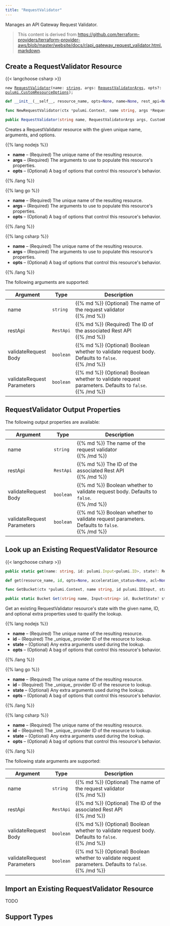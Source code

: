 ```yaml
---
title: "RequestValidator"
---
```


<!-- WARNING: this file was generated by the Pulumi Terraform Bridge (tfgen) Tool. -->
<!-- Do not edit by hand unless you're certain you know what you are doing! -->

<style>
  table td p { margin-top: 0; margin-bottom: 0; }
</style>

Manages an API Gateway Request Validator.

> This content is derived from https://github.com/terraform-providers/terraform-provider-aws/blob/master/website/docs/r/api_gateway_request_validator.html.markdown.


## Create a RequestValidator Resource

{{< langchoose csharp >}}

<div class="highlight"><pre class="chroma"><code class="language-typescript" data-lang="typescript"><span class="k">new</span> <span class="nx"><a href=/docs/reference/pkg/nodejs/pulumi/aws/s3/#RequestValidator>RequestValidator</a></span><span class="p">(</span><span class="nx">name</span>: <span class="kt"><a href=https://developer.mozilla.org/en-US/docs/Web/JavaScript/Reference/Global_Objects/String>string</a></span><span class="p">,</span> <span class="nx">args</span>: <span class="kt"><a href=/docs/reference/pkg/nodejs/pulumi/aws/s3/#RequestValidatorArgs>RequestValidatorArgs</a></span><span class="p">,</span> <span class="nx">opts?</span>: <span class="kt"><a href=/docs/reference/pkg/nodejs/pulumi/pulumi/#CustomResourceOptions>pulumi.CustomResourceOptions</a></span><span class="p">);</span></code></pre></div>

```python
def __init__(__self__, resource_name, opts=None, name=None, rest_api=None, validate_request_body=None, validate_request_parameters=None, __props__=None)
```

```go
func NewRequestValidator(ctx *pulumi.Context, name string, args *RequestValidatorArgs, opts ...pulumi.ResourceOption) (*RequestValidator, error)

```

```csharp
public RequestValidator(string name, RequestValidatorArgs args, CustomResourceOptions? options = null)

```

Creates a RequestValidator resource with the given unique name, arguments, and options.

{{% lang nodejs %}}
<ul class="pl-10">
    <li><strong>name</strong> &ndash; (Required) The unique name of the resulting resource.</li>
    <li><strong>args</strong> &ndash; (Required) The arguments to use to populate this resource's properties.</li>
    <li><strong>opts</strong> &ndash; (Optional) A bag of options that control this resource's behavior.</li>
</ul>
{{% /lang %}}

{{% lang go %}}
<ul class="pl-10">
    <li><strong>name</strong> &ndash; (Required) The unique name of the resulting resource.</li>
    <li><strong>args</strong> &ndash; (Required) The arguments to use to populate this resource's properties.</li>
    <li><strong>opts</strong> &ndash; (Optional) A bag of options that control this resource's behavior.</li>
</ul>
{{% /lang %}}

{{% lang csharp %}}
<ul class="pl-10">
    <li><strong>name</strong> &ndash; (Required) The unique name of the resulting resource.</li>
    <li><strong>args</strong> &ndash; (Required) The arguments to use to populate this resource's properties.</li>
    <li><strong>opts</strong> &ndash; (Optional) A bag of options that control this resource's behavior.</li>
</ul>
{{% /lang %}}

The following arguments are supported:

<table class="ml-6">
    <thead>
        <tr>
            <th>Argument</th>
            <th>Type</th>
            <th>Description</th>
        </tr>
    </thead>
    <tbody>
        <tr>
            <td class="align-top">name</td>
            <td class="align-top"><code>string</code></td>
            <td class="align-top">{{% md %}}
(Optional) The name of the request validator

{{% /md %}}</td>
        </tr>
        <tr>
            <td class="align-top">rest<wbr>Api</td>
            <td class="align-top"><code>RestApi</code></td>
            <td class="align-top">{{% md %}}
(Required) The ID of the associated Rest API

{{% /md %}}</td>
        </tr>
        <tr>
            <td class="align-top">validate<wbr>Request<wbr>Body</td>
            <td class="align-top"><code>boolean</code></td>
            <td class="align-top">{{% md %}}
(Optional) Boolean whether to validate request body. Defaults to `false`.

{{% /md %}}</td>
        </tr>
        <tr>
            <td class="align-top">validate<wbr>Request<wbr>Parameters</td>
            <td class="align-top"><code>boolean</code></td>
            <td class="align-top">{{% md %}}
(Optional) Boolean whether to validate request parameters. Defaults to `false`.

{{% /md %}}</td>
        </tr>
    </tbody>
</table>

## RequestValidator Output Properties

The following output properties are available:

<table class="ml-6">
    <thead>
        <tr>
            <th>Argument</th>
            <th>Type</th>
            <th>Description</th>
        </tr>
    </thead>
    <tbody>
        <tr>
            <td class="align-top">name</td>
            <td class="align-top"><code>string</code></td>
            <td class="align-top">{{% md %}}
The name of the request validator

{{% /md %}}</td>
        </tr>
        <tr>
            <td class="align-top">rest<wbr>Api</td>
            <td class="align-top"><code>RestApi</code></td>
            <td class="align-top">{{% md %}}
The ID of the associated Rest API

{{% /md %}}</td>
        </tr>
        <tr>
            <td class="align-top">validate<wbr>Request<wbr>Body</td>
            <td class="align-top"><code>boolean</code></td>
            <td class="align-top">{{% md %}}
Boolean whether to validate request body. Defaults to `false`.

{{% /md %}}</td>
        </tr>
        <tr>
            <td class="align-top">validate<wbr>Request<wbr>Parameters</td>
            <td class="align-top"><code>boolean</code></td>
            <td class="align-top">{{% md %}}
Boolean whether to validate request parameters. Defaults to `false`.

{{% /md %}}</td>
        </tr>
    </tbody>
</table>

## Look up an Existing RequestValidator Resource

{{< langchoose csharp >}}

```typescript
public static get(name: string, id: pulumi.Input<pulumi.ID>, state?: RequestValidatorState, opts?: pulumi.CustomResourceOptions): RequestValidator;
```

```python
def get(resource_name, id, opts=None, acceleration_status=None, acl=None, arn=None, bucket=None, bucket_domain_name=None, bucket_prefix=None, bucket_regional_domain_name=None, cors_rules=None, force_destroy=None, hosted_zone_id=None, lifecycle_rules=None, loggings=None, object_lock_configuration=None, policy=None, region=None, replication_configuration=None, request_payer=None, server_side_encryption_configuration=None, tags=None, versioning=None, website=None, website_domain=None, website_endpoint=None)
```

```go
func GetBucket(ctx *pulumi.Context, name string, id pulumi.IDInput, state *BucketState, opts ...pulumi.ResourceOption) (*Bucket, error)
```

```csharp
public static Bucket Get(string name, Input<string> id, BucketState? state = null, CustomResourceOptions? options = null);
```

Get an existing RequestValidator resource's state with the given name, ID, and optional extra
properties used to qualify the lookup.

{{% lang nodejs %}}
<ul class="pl-10">
    <li><strong>name</strong> &ndash; (Required) The unique name of the resulting resource.</li>
    <li><strong>id</strong> &ndash; (Required) The _unique_ provider ID of the resource to lookup.</li>
    <li><strong>state</strong> &ndash; (Optional) Any extra arguments used during the lookup.</li>
    <li><strong>opts</strong> &ndash; (Optional) A bag of options that control this resource's behavior.</li>
</ul>
{{% /lang %}}

{{% lang go %}}
<ul class="pl-10">
    <li><strong>name</strong> &ndash; (Required) The unique name of the resulting resource.</li>
    <li><strong>id</strong> &ndash; (Required) The _unique_ provider ID of the resource to lookup.</li>
    <li><strong>state</strong> &ndash; (Optional) Any extra arguments used during the lookup.</li>
    <li><strong>opts</strong> &ndash; (Optional) A bag of options that control this resource's behavior.</li>
</ul>
{{% /lang %}}

{{% lang csharp %}}
<ul class="pl-10">
    <li><strong>name</strong> &ndash; (Required) The unique name of the resulting resource.</li>
    <li><strong>id</strong> &ndash; (Required) The _unique_ provider ID of the resource to lookup.</li>
    <li><strong>state</strong> &ndash; (Optional) Any extra arguments used during the lookup.</li>
    <li><strong>opts</strong> &ndash; (Optional) A bag of options that control this resource's behavior.</li>
</ul>
{{% /lang %}}

The following state arguments are supported:

<table class="ml-6">
    <thead>
        <tr>
            <th>Argument</th>
            <th>Type</th>
            <th>Description</th>
        </tr>
    </thead>
    <tbody>
        <tr>
            <td class="align-top">name</td>
            <td class="align-top"><code>string</code></td>
            <td class="align-top">{{% md %}}
(Optional) The name of the request validator

{{% /md %}}</td>
        </tr>
        <tr>
            <td class="align-top">rest<wbr>Api</td>
            <td class="align-top"><code>RestApi</code></td>
            <td class="align-top">{{% md %}}
(Optional) The ID of the associated Rest API

{{% /md %}}</td>
        </tr>
        <tr>
            <td class="align-top">validate<wbr>Request<wbr>Body</td>
            <td class="align-top"><code>boolean</code></td>
            <td class="align-top">{{% md %}}
(Optional) Boolean whether to validate request body. Defaults to `false`.

{{% /md %}}</td>
        </tr>
        <tr>
            <td class="align-top">validate<wbr>Request<wbr>Parameters</td>
            <td class="align-top"><code>boolean</code></td>
            <td class="align-top">{{% md %}}
(Optional) Boolean whether to validate request parameters. Defaults to `false`.

{{% /md %}}</td>
        </tr>
    </tbody>
</table>

## Import an Existing RequestValidator Resource

TODO

## Support Types

